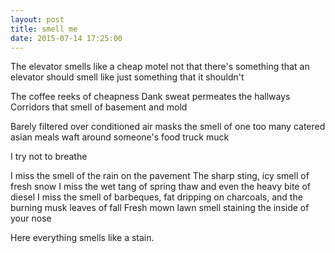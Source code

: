 ```yaml
---
layout: post
title: smell me
date: 2015-07-14 17:25:00
---
```


The elevator smells like a cheap motel
not that there's something that an elevator
should smell like
just something that it shouldn't

The coffee reeks of cheapness
Dank sweat permeates the hallways
Corridors that smell of basement and mold

Barely filtered over conditioned air
masks the smell of one too many catered asian
meals waft around
someone's food truck muck

I try not to 
breathe

I miss the smell of the rain on the pavement
The sharp sting, icy smell of fresh snow
I miss the wet tang of spring thaw
and even the heavy bite of diesel 
I miss the smell of barbeques, fat dripping on charcoals,
and the burning musk leaves of fall
Fresh mown lawn smell
staining the inside of your nose

Here everything smells like a stain. 